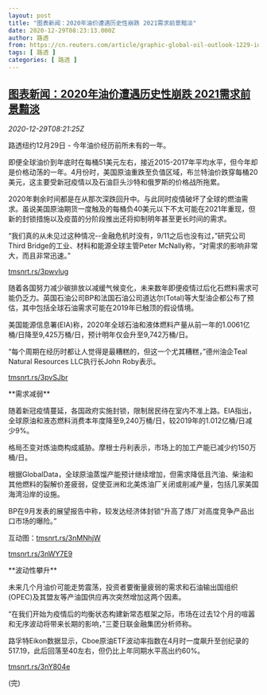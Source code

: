 ```yaml
---
layout: post
title: "图表新闻：2020年油价遭遇历史性崩跌 2021需求前景黯淡"
date: 2020-12-29T08:23:13.000Z
author: 路透
from: https://cn.reuters.com/article/graphic-global-oil-outlook-1229-idCNKBS2930MI
tags: [ 路透 ]
categories: [ 路透 ]
---
```

<!--1609230193000-->
[图表新闻：2020年油价遭遇历史性崩跌 2021需求前景黯淡](https://cn.reuters.com/article/graphic-global-oil-outlook-1229-idCNKBS2930MI)
------

<div>
<div><i>2020-12-29T08:21:25Z</i></div><p>路透纽约12月29日 - 今年油价经历前所未有的一年。</p><p>即便全球油价到年底时在每桶51美元左右，接近2015-2017年平均水平，但今年却是价格动荡的一年。4月份时，美国原油重跌至负值区域，布兰特油价跌穿每桶20美元，这主要受新冠疫情以及石油巨头沙特和俄罗斯的价格战所拖累。</p><p>2020年剩余时间都是在从那次深跌回升中。与此同时疫情破坏了全球的燃油需求。虽说美国原油期货一度触及的每桶负40美元以下不太可能在2021年重现，但新的封锁措施以及疫苗的分阶段推出还将抑制明年甚至更长时间的需求。</p><p>“我们真的从未见过这种情况--金融危机时没有，9/11之后也没有过，”研究公司Third Bridge的工业、材料和能源全球主管Peter McNally称，“对需求的影响非常大，而且非常迅速。”</p><p><a href="https://tmsnrt.rs/3pwvlug">tmsnrt.rs/3pwvlug</a></p><p>随着各国努力减少碳排放以减缓气候变化，未来数年即便疫情过后化石燃料需求可能仍乏力。英国石油公司BP和法国石油公司道达尔(Total)等大型油企都公布了预估，其中包括全球石油需求可能在2019年已触顶的假设情境。</p><p>美国能源信息署(EIA)称，2020年全球石油和液体燃料产量从前一年的1.0061亿桶/日降至9,425万桶/日，预计明年仅会升至9,742万桶/日。</p><p>“每个周期在经历时都让人觉得是最糟糕的，但这一个尤其糟糕，”德州油企Teal Natural Resources LLC执行长John Roby表示。</p><p><a href="https://tmsnrt.rs/3pvSJbr">tmsnrt.rs/3pvSJbr</a></p><p>**需求减弱**</p><p>随着新冠疫情蔓延，各国政府实施封锁，限制居民待在室内不准上路。EIA指出，全球原油和液态燃料消费本年度降至9,240万桶/日，较2019年的1.012亿桶/日减少9%。</p><p>格局丕变对炼油商构成威胁。摩根士丹利表示，市场上的加工产能已减少约150万桶/日。</p><p>根据GlobalData，全球原油蒸馏产能预计继续增加，但需求降低且汽油、柴油和其他燃料的裂解价差疲弱，促使亚洲和北美炼油厂关闭或削减产量，包括几家美国海湾沿岸的设施。</p><p>BP在9月发表的展望报告中称，较发达经济体封锁“升高了炼厂对高度竞争产品出口市场的曝险。”</p><p>‎互动图：<a href="https://tmsnrt.rs/3nMNhjW">tmsnrt.rs/3nMNhjW</a></p><p><a href="https://tmsnrt.rs/3nWY7E9">tmsnrt.rs/3nWY7E9</a></p><p>**波动性攀升**</p><p>未来几个月油价可能走势震荡，投资者要衡量疲弱的需求和石油输出国组织(OPEC)及其盟友等产油国供应再次突然增加这两个因素。</p><p>“在我们开始为疫情后的均衡状态构建新常态框架之际，市场在过去12个月的喧嚣和无序波动将带来长期的影响，”三菱日联金融集团分析师称。</p><p>路孚特Eikon数据显示，Cboe原油ETF波动率指数在4月时一度飙升至创纪录的517.19，此后回落至40左右，但仍比上年同期水平高出约60%。</p><p><a href="https://tmsnrt.rs/3nY804e">tmsnrt.rs/3nY804e</a></p><p>(完)</p>
</div>
